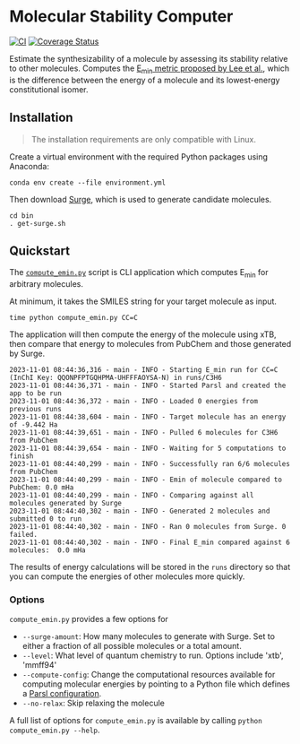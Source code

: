 # Molecular Stability Computer
[![CI](https://github.com/HydrogenStorage/molecular-stability-computer/actions/workflows/python-app.yml/badge.svg)](https://github.com/HydrogenStorage/molecular-stability-computer/actions/workflows/python-app.yml)
[![Coverage Status](https://coveralls.io/repos/github/HydrogenStorage/molecular-stability-computer/badge.svg?branch=main)](https://coveralls.io/github/HydrogenStorage/molecular-stability-computer?branch=main)

Estimate the synthesizability of a molecule by assessing its stability relative to other molecules.
Computes the [E<sub>min</sub> metric proposed by Lee et al.](https://doi.org/10.1021/acs.jcim.3c01583), which is the difference between the energy of a molecule 
and its lowest-energy constitutional isomer.

## Installation

> The installation requirements are only compatible with Linux.

Create a virtual environment with the required Python packages using Anaconda:

```commandline
conda env create --file environment.yml
```

Then download [Surge](https://github.com/StructureGenerator/surge), which is used to generate candidate molecules.

```commandline
cd bin
. get-surge.sh
```

## Quickstart

The [`compute_emin.py`](./compute_emin.py) script is CLI application 
which computes E<sub>min</sub> for arbitrary molecules.

At minimum, it takes the SMILES string for your target molecule as input.

```commandline
time python compute_emin.py CC=C
```

The application will then compute the energy of the molecule using xTB,
then compare that energy to molecules from PubChem and those generated by Surge.

```log
2023-11-01 08:44:36,316 - main - INFO - Starting E_min run for CC=C (InChI Key: QQONPFPTGQHPMA-UHFFFAOYSA-N) in runs/C3H6
2023-11-01 08:44:36,371 - main - INFO - Started Parsl and created the app to be run
2023-11-01 08:44:36,372 - main - INFO - Loaded 0 energies from previous runs
2023-11-01 08:44:38,604 - main - INFO - Target molecule has an energy of -9.442 Ha
2023-11-01 08:44:39,651 - main - INFO - Pulled 6 molecules for C3H6 from PubChem
2023-11-01 08:44:39,654 - main - INFO - Waiting for 5 computations to finish
2023-11-01 08:44:40,299 - main - INFO - Successfully ran 6/6 molecules from PubChem
2023-11-01 08:44:40,299 - main - INFO - Emin of molecule compared to PubChem: 0.0 mHa
2023-11-01 08:44:40,299 - main - INFO - Comparing against all molecules generated by Surge
2023-11-01 08:44:40,302 - main - INFO - Generated 2 molecules and submitted 0 to run
2023-11-01 08:44:40,302 - main - INFO - Ran 0 molecules from Surge. 0 failed.
2023-11-01 08:44:40,302 - main - INFO - Final E_min compared against 6 molecules:  0.0 mHa
```

The results of energy calculations will be stored in the `runs` directory so that you can 
compute the energies of other molecules more quickly.

### Options

`compute_emin.py` provides a few options for 

- `--surge-amount`: How many molecules to generate with Surge. Set to either a fraction 
  of all possible molecules or a total amount.
- `--level`: What level of quantum chemistry to run. Options include 'xtb', 'mmff94'
- `--compute-config`: Change the computational resources available for computing molecular energies
  by pointing to a Python file which defines a [Parsl configuration](https://parsl-project.org/).
- `--no-relax`: Skip relaxing the molecule

A full list of options for `compute_emin.py` is available by calling `python compute_emin.py --help`.
